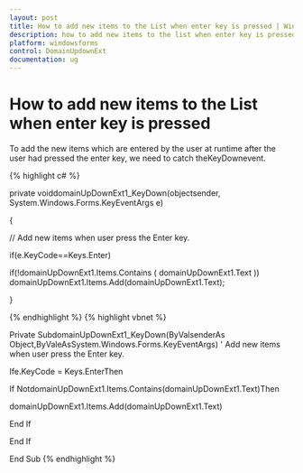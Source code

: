 ```yaml
---
layout: post
title: How to add new items to the List when enter key is pressed | Windows Forms | Syncfusion
description: how to add new items to the list when enter key is pressed
platform: windowsforms
control: DomainUpdownExt 
documentation: ug
---
```

# How to add new items to the List when enter key is pressed

To add the new items which are entered by the user at runtime after the user had pressed the enter key, we need to catch theKeyDownevent.



{% highlight c# %}

private voiddomainUpDownExt1_KeyDown(objectsender, System.Windows.Forms.KeyEventArgs e)

{

// Add new items when user press the Enter key.

if(e.KeyCode==Keys.Enter)

if(!domainUpDownExt1.Items.Contains ( domainUpDownExt1.Text )) domainUpDownExt1.Items.Add(domainUpDownExt1.Text);

}



{% endhighlight  %}
{% highlight vbnet %}


Private SubdomainUpDownExt1_KeyDown(ByValsenderAs Object,ByValeAsSystem.Windows.Forms.KeyEventArgs)
 ' Add new items when user press the Enter key.

Ife.KeyCode = Keys.EnterThen

If NotdomainUpDownExt1.Items.Contains(domainUpDownExt1.Text)Then

domainUpDownExt1.Items.Add(domainUpDownExt1.Text)

End If

End If

End Sub
{% endhighlight  %}